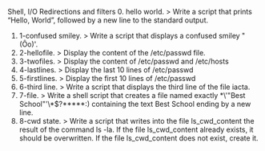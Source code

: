 Shell, I/O Redirections and filters
0. hello world. > Write a script that prints “Hello, World”, followed by a new line to the standard output.
1. 1-confused smiley. > Write a script that displays a confused smiley "(Ôo)'.
2. 2-hellofile. > Display the content of the /etc/passwd file.
3. 3-twofiles. > Display the content of /etc/passwd and /etc/hosts
4. 4-lastlines. > Display the last 10 lines of /etc/passwd
5. 5-firstlines. > Display the first 10 lines of /etc/passwd
6. 6-third line. > Write a script that displays the third line of the file iacta.
7. 7-file. > Write a shell script that creates a file named exactly \*\\'"Best School"\'\\*$\?\*\*\*\*\*:) containing the text Best School ending by a new line.
8. 8-cwd state. > Write a script that writes into the file ls_cwd_content the result of the command ls -la. If the file ls_cwd_content already exists, it should be overwritten. If the file ls_cwd_content does not exist, create it.
